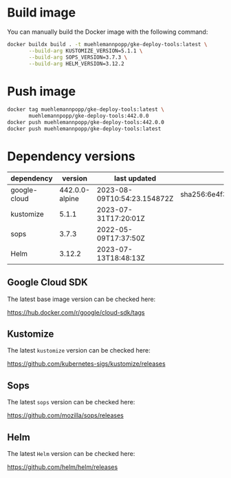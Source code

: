 # Build image

You can manually build the Docker image with the following command:

```bash
docker buildx build . -t muehlemannpopp/gke-deploy-tools:latest \
       --build-arg KUSTOMIZE_VERSION=5.1.1 \
       --build-arg SOPS_VERSION=3.7.3 \
       --build-arg HELM_VERSION=3.12.2
```

# Push image

```bash
docker tag muehlemannpopp/gke-deploy-tools:latest \
       muehlemannpopp/gke-deploy-tools:442.0.0
docker push muehlemannpopp/gke-deploy-tools:442.0.0
docker push muehlemannpopp/gke-deploy-tools:latest
```


# Dependency versions

| dependency   | version        | last updated               | digest                                                                  |
|------------ |-------------- |-------------------------- |----------------------------------------------------------------------- |
| google-cloud | 442.0.0-alpine | 2023-08-09T10:54:23.154872Z | sha256:6e4f3928386e255d9a75c96a6aab4095d99f82eb03a6caab66f0a1188ada620b |
| kustomize    | 5.1.1 | 2023-07-31T17:20:01Z |                                                                         |
| sops         | 3.7.3          | 2022-05-09T17:37:50Z       |                                                                         |
| Helm         | 3.12.2         | 2023-07-13T18:48:13Z       |                                                                         |


## Google Cloud SDK

The latest base image version can be checked here:

<https://hub.docker.com/r/google/cloud-sdk/tags>


## Kustomize

The latest `kustomize` version can be checked here:

<https://github.com/kubernetes-sigs/kustomize/releases>


## Sops

The latest `sops` version can be checked here:

<https://github.com/mozilla/sops/releases>


## Helm

The latest `Helm` version can be checked here:

<https://github.com/helm/helm/releases>
